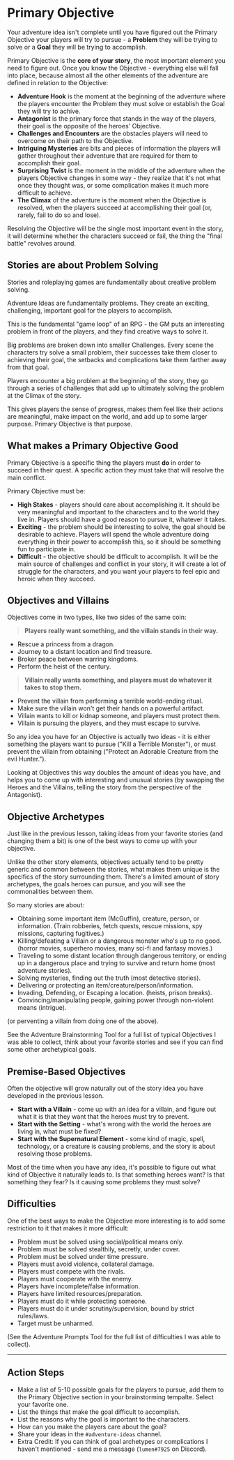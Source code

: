 # Primary Objective
Your adventure idea isn't complete until you have figured out the Primary Objective your players will try to pursue - a **Problem** they will be trying to solve or a **Goal** they will be trying to accomplish.

Primary Objective is the **core of your story**, the most important element you need to figure out. Once you know the Objective - everything else will fall into place, because almost all the other elements of the adventure are defined in relation to the Objective:
- **Adventure Hook** is the moment at the beginning of the adventure where the players encounter the Problem they must solve or establish the Goal they will try to achive.
- **Antagonist** is the primary force that stands in the way of the players, their goal is the opposite of the heroes' Objective.
- **Challenges and Encounters** are the obstacles players will need to overcome on their path to the Objective.
- **Intriguing Mysteries** are bits and pieces of information the players will gather throughout their adventure that are required for them to accomplish their goal.
- **Surprising Twist** is the moment in the middle of the adventure when the players Objective changes in some way - they realize that it's not what once they thought was, or some complication makes it much more difficult to achieve.
- **The Climax** of the adventure is the moment when the Objective is resolved, when the players succeed at accomplishing their goal (or, rarely, fail to do so and lose).

Resolving the Objective will be the single most important event in the story, it will determine whether the characters succeed or fail, the thing the "final battle" revolves around.

## Stories are about Problem Solving
Stories and roleplaying games are fundamentally about creative problem solving. 

Adventure Ideas are fundamentally problems. They create an exciting, challenging, important goal for the players to accomplish.

This is the fundamental "game loop" of an RPG - the GM puts an interesting problem in front of the players, and they find creative ways to solve it.

Big problems are broken down into smaller Challenges. Every scene the characters try solve a small problem, their successes take them closer to achieving their goal, the setbacks and complications take them farther away from that goal.

Players encounter a big problem at the beginning of the story, they go through a series of challenges that add up to ultimately solving the problem at the Climax of the story. 

This gives players the sense of progress, makes them feel like their actions are meaningful, make impact on the world, and add up to some larger purpose. Primary Objective is that purpose.

## What makes a Primary Objective Good
Primary Objective is a specific thing the players must **do** in order to succeed in their quest. A specific action they must take that will resolve the main conflict.

Primary Objective must be:
- **High Stakes** - players should care about accomplishing it. It should be very meaningful and important to the characters and to the world they live in. Players should have a good reason to pursue it, whatever it takes.
- **Exciting** - the problem should be interesting to solve, the goal should be desirable to achieve. Players will spend the whole adventure doing everything in their power to accomplish this, so it should be something fun to participate in.
- **Difficult** - the objective should be difficult to accomplish. It will be the main source of challenges and conflict in your story, it will create a lot of struggle for the characters, and you want your players to feel epic and heroic when they succeed.

## Objectives and Villains
Objectives come in two types, like two sides of the same coin:

> **Players really want something, and the villain stands in their way.**
- Rescue a princess from a dragon.
- Journey to a distant location and find treasure.
- Broker peace between warring kingdoms.
- Perform the heist of the century.

> **Villain really wants something, and players must do whatever it takes to stop them.**
- Prevent the villain from performing a terrible world-ending ritual.
- Make sure the villain won't get their hands on a powerful artifact.
- Villain wants to kill or kidnap someone, and players must protect them.
- Villain is pursuing the players, and they must escape to survive.

So any idea you have for an Objective is actually two ideas - it is either something the players want to pursue ("Kill a Terrible Monster"), or must prevent the villain from obtaining ("Protect an Adorable Creature from the evil Hunter."). 

Looking at Objectives this way doubles the amount of ideas you have, and helps you to come up with interesting and unusual stories (by swapping the Heroes and the Villains, telling the story from the perspective of the Antagonist).

## Objective Archetypes
Just like in the previous lesson, taking ideas from your favorite stories (and changing them a bit) is one of the best ways to come up with your objective.

Unlike the other story elements, objectives actually tend to be pretty generic and common between the stories, what makes them unique is the specifics of the story surrounding them. There's a limited amount of story archetypes, the goals heroes can pursue, and you will see the commonalities between them.

So many stories are about:

- Obtaining some important item (McGuffin), creature, person, or information. (Train robberies, fetch quests, rescue missions, spy missions, capturing fugitives.)
- Killing/defeating a Villain or a dangerous monster who's up to no good. (horror movies, superhero movies, many sci-fi and fantasy movies.)
- Traveling to some distant location through dangerous territory, or ending up in a dangerous place and trying to survive and return home (most adventure stories).
- Solving mysteries, finding out the truth (most detective stories).
- Delivering or protecting an item/creature/person/information.
- Invading, Defending, or Escaping a location. (heists, prison breaks).
- Convincing/manipulating people, gaining power through non-violent means (intrigue).

(or perventing a villain from doing one of the above).

See the Adventure Brainstorming Tool for a full list of typical Objectives I was able to collect, think about your favorite stories and see if you can find some other archetypical goals.

## Premise-Based Objectives
Often the objective will grow naturally out of the story idea you have developed in the previous lesson.

- **Start with a Villain** - come up with an idea for a villain, and figure out what it is that they want that the heroes must try to prevent.
- **Start with the Setting** - what's wrong with the world the heroes are living in, what must be fixed?
- **Start with the Supernatural Element** - some kind of magic, spell, technology, or a creature is causing problems, and the story is about resolving those problems.

Most of the time when you have any idea, it's possible to figure out what kind of Objective it naturally leads to. Is that something heroes want? Is that something they fear? Is it causing some problems they must solve?

<!-- Everything from the "Idea" book.  -->

## Difficulties
One of the best ways to make the Objective more interesting is to add some restriction to it that makes it more difficult:

>
- Problem must be solved using social/political means only.
- Problem must be solved stealthily, secretly, under cover.
- Problem must be solved under time pressure.
- Players must avoid violence, collateral damage.
- Players must compete with the rivals.
- Players must cooperate with the enemy.
- Players have incomplete/false information.
- Players have limited resources/preparation.
- Players must do it while protecting someone.
- Players must do it under scrutiny/supervision, bound by strict rules/laws.
- Target must be unharmed.

(See the Adventure Prompts Tool for the full list of difficulties I was able to collect).

---

## Action Steps
- Make a list of 5-10 possible goals for the players to pursue, add them to the Primary Objective section in your brainstorming tempalte. Select your favorite one.
- List the things that make the goal difficult to accomplish.
- List the reasons why the goal is important to the characters.
- How can you make the players care about the goal?
- Share your ideas in the `#adventure-ideas` channel.
- Extra Credit: If you can think of goal archetypes or complications I haven't mentioned - send me a message (`lumen#7925` on Discord).